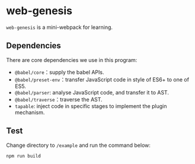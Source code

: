 # web-genesis
`web-genesis` is a mini-webpack for learning.

## Dependencies

There are core dependencies we use in this program:

- `@babel/core`：supply the babel APIs.
- `@babel/preset-env`：transfer JavaScript code in style of ES6+ to one of ES5.
- `@babel/parser`: analyse JavaScript code, and transfer it to AST.
- `@babel/traverse`：traverse the AST.
- `tapable`: inject code in specific stages to implement the plugin mechanism.

## Test

Change directory to `/example` and run the command below:

```shell
npm run build
```
